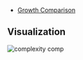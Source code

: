 - [Growth Comparison](https://ita.skanev.com/01/problems/01.html)

## Visualization
![complexity comp](http://blog.benoitvallon.com/img/2016-03-12-sorting-algorithms-in-javascript/big-o-complexity.png)

